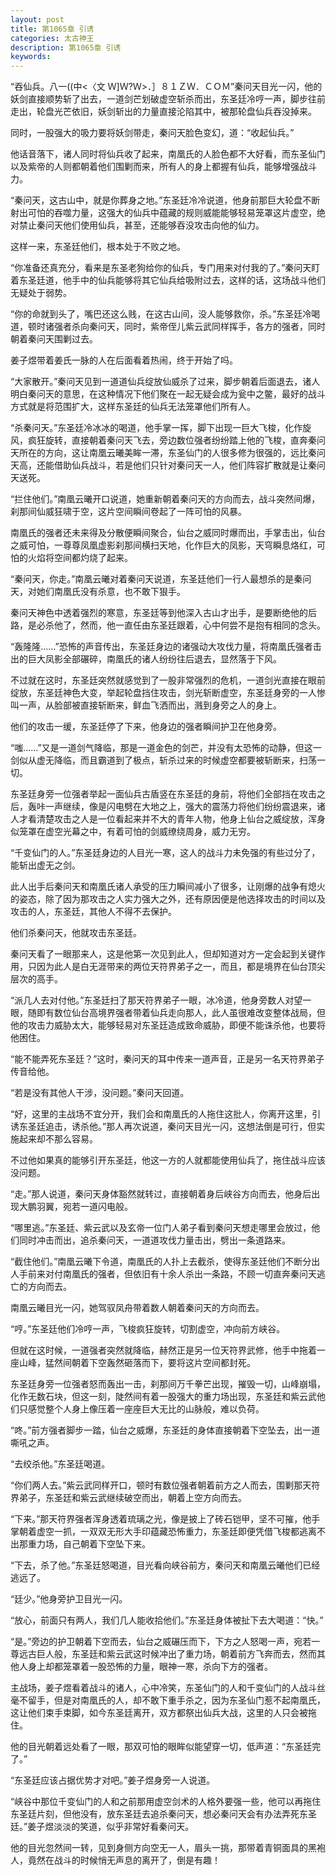 ```yaml
---
layout: post
title: 第1065章 引诱
categories: 太古神王
description: 第1065章 引诱
keywords:
---
```


“吞仙兵。八一((中<〈文  Ｗ]Ｗ?Ｗ>．］８１ＺＷ．ＣＯＭ”秦问天目光一闪，他的妖剑直接顺势斩了出去，一道剑芒划破虚空斩杀而出，东圣廷冷哼一声，脚步往前走出，轮盘光芒依旧，妖剑斩出的力量直接沦陷其中，被那轮盘仙兵吞没掉来。

同时，一股强大的吸力要将妖剑带走，秦问天脸色变幻，道：“收起仙兵。”

他话音落下，诸人同时将仙兵收了起来，南凰氏的人脸色都不大好看，而东圣仙门以及紫帝的人则都朝着他们围剿而来，所有人的身上都握有仙兵，能够增强战斗力。

“秦问天，这古山中，就是你葬身之地。”东圣廷冷冷说道，他身前那巨大轮盘不断射出可怕的吞噬力量，这强大的仙兵中蕴藏的规则威能能够轻易笼罩这片虚空，绝对禁止秦问天他们使用仙兵，甚至，还能够吞没攻击向他的仙力。

这样一来，东圣廷他们，根本处于不败之地。

“你准备还真充分，看来是东圣老狗给你的仙兵，专门用来对付我的了。”秦问天盯着东圣廷道，他手中的仙兵能够将其它仙兵给吸附过去，这样的话，这场战斗他们无疑处于弱势。

“你的命就到头了，嘴巴还这么贱，在这古山间，没人能够救你，杀。”东圣廷冷喝道，顿时诸强者杀向秦问天，同时，紫帝侄儿紫云武同样挥手，各方的强者，同时朝着秦问天围剿过去。

姜子煜带着姜氏一脉的人在后面看着热闹，终于开始了吗。

“大家散开。”秦问天见到一道道仙兵绽放仙威杀了过来，脚步朝着后面退去，诸人明白秦问天的意思，在这种情况下他们聚在一起无疑会成为瓮中之鳖，最好的战斗方式就是将范围扩大，这样东圣廷的仙兵无法笼罩他们所有人。

“杀秦问天。”东圣廷冷冰冰的喝道，他手掌一挥，脚下出现一巨大飞梭，化作旋风，疯狂旋转，直接朝着秦问天飞去，旁边数位强者纷纷踏上他的飞梭，直奔秦问天所在的方向，这让南凰云曦美眸一滞，东圣仙门的人很多修为很强的，远比秦问天高，还能借助仙兵战斗，若是他们只针对秦问天一人，他们阵容扩散就是让秦问天送死。

“拦住他们。”南凰云曦开口说道，她重新朝着秦问天的方向而去，战斗突然间爆，刹那间仙威狂啸于空，这片空间瞬间卷起了一阵可怕的风暴。

南凰氏的强者还未来得及分散便瞬间聚合，仙台之威同时爆而出，手掌击出，仙台之威可怕，一尊尊凤凰虚影刹那间横扫天地，化作巨大的凤影，天穹瞬息烙红，可怕的火焰将空间都灼烧了起来。

“秦问天，你走。”南凰云曦对着秦问天说道，东圣廷他们一行人最想杀的是秦问天，对她们南凰氏没有杀意，也不敢下狠手。

秦问天神色中透着强烈的寒意，东圣廷等到他深入古山才出手，是要断绝他的后路，是必杀他了，然而，他一直任由东圣廷跟着，心中何尝不是抱有相同的念头。

“轰隆隆……”恐怖的声音传出，东圣廷身边的诸强动大攻伐力量，将南凰氏强者击出的巨大凤影全部碾碎，南凰氏的诸人纷纷往后退去，显然落于下风。

不过就在这时，东圣廷突然就感觉到了一股非常强烈的危机，一道剑光直接在眼前绽放，东圣廷神色大变，举起轮盘挡住攻击，剑光斩断虚空，东圣廷身旁的一人惨叫一声，从脸部被直接斩断来，鲜血飞洒而出，溅到身旁之人的身上。

他们的攻击一缓，东圣廷停了下来，他身边的强者瞬间护卫在他身旁。

“嗤……”又是一道剑气降临，那是一道金色的剑芒，并没有太恐怖的动静，但这一剑似从虚无降临，而且霸道到了极点，斩杀过来的时候虚空都要被斩断来，扫荡一切。

东圣廷身旁一位强者举起一面仙兵古盾竖在东圣廷的身前，将他们全部挡在攻击之后，轰咔一声继续，像是闪电劈在大地之上，强大的震荡力将他们纷纷震退来，诸人才看清楚攻击之人是一位看起来并不大的青年人物，他身上仙台之威绽放，浑身似笼罩在虚空光幕之中，有着可怕的剑威缭绕周身，威力无穷。

“千变仙门的人。”东圣廷身边的人目光一寒，这人的战斗力未免强的有些过分了，能斩出虚无之剑。

此人出手后秦问天和南凰氏诸人承受的压力瞬间减小了很多，让刚爆的战争有熄火的姿态，除了因为那攻击之人实力强大之外，还有原因便是他选择攻击的时间以及攻击的人，东圣廷，其他人不得不去保护。

他们杀秦问天，他就攻击东圣廷。

秦问天看了一眼那来人，这是他第一次见到此人，但却知道对方一定会起到关键作用，只因为此人是白无涯带来的两位天符界弟子之一，而且，都是境界在仙台顶尖层次的高手。

“派几人去对付他。”东圣廷扫了那天符界弟子一眼，冰冷道，他身旁数人对望一眼，随即有数位仙台高境界强者带着仙兵走向那人，此人虽很难改变整体战局，但他的攻击力威胁太大，能够轻易对东圣廷造成致命威胁，即便不能诛杀他，也要将他困住。

“能不能弄死东圣廷？”这时，秦问天的耳中传来一道声音，正是另一名天符界弟子传音给他。

“若是没有其他人干涉，没问题。”秦问天回道。

“好，这里的主战场不宜分开，我们会和南凰氏的人拖住这批人，你离开这里，引诱东圣廷追击，诱杀他。”那人再次说道，秦问天目光一闪，这想法倒是可行，但实施起来却不那么容易。

不过他如果真的能够引开东圣廷，他这一方的人就都能使用仙兵了，拖住战斗应该没问题。

“走。”那人说道，秦问天身体豁然就转过，直接朝着身后峡谷方向而去，他身后出现大鹏羽翼，宛若一道闪电般。

“哪里逃。”东圣廷、紫云武以及玄帝一位门人弟子看到秦问天想走哪里会放过，他们同时冲击而出，追杀秦问天，一道道攻伐力量击出，劈出一条道路来。

“截住他们。”南凰云曦下令道，南凰氏的人扑上去截杀，使得东圣廷他们不断分出人手前来对付南凰氏的强者，但依旧有十余人杀出一条路，不顾一切直奔秦问天逃亡的方向而去。

南凰云曦目光一闪，她驾驭凤舟带着数人朝着秦问天的方向而去。

“哼。”东圣廷他们冷哼一声，飞梭疯狂旋转，切割虚空，冲向前方峡谷。

但就在这时候，一道强者突然就降临，赫然正是另一位天符界武修，他手中拖着一座山峰，猛然间朝着下空轰然砸落而下，要将这片空间都封死。

东圣廷身旁一位强者怒而轰出一击，刹那间万千拳芒出现，摧毁一切，山峰崩塌，化作无数石块，但这一刻，陡然间有着一股强大的重力场出现，东圣廷和紫云武他们只感觉整个人身上像压着一座座巨大无比的山脉般，难以负荷。

“咚。”前方强者脚步一踏，仙台之威爆，东圣廷的身体直接朝着下空坠去，出一道嘶吼之声。

“去绞杀他。”东圣廷喝道。

“你们两人去。”紫云武同样开口，顿时有数位强者朝着前方之人而去，围剿那天符界弟子，东圣廷和紫云武继续破空而出，朝着上空方向而去。

“下来。”那天符界强者浑身透着琉璃之光，像是披上了砖石铠甲，坚不可摧，他手掌朝着虚空一抓，一双双无形大手印蕴藏恐怖重力，东圣廷即便凭借飞梭都逃离不出那重力场，自己朝着下空坠下来。

“下去，杀了他。”东圣廷怒喝道，目光看向峡谷前方，秦问天和南凰云曦他们已经逃远了。

“廷少。”他身旁护卫目光一闪。

“放心，前面只有两人，我们几人能收拾他们。”东圣廷身体被扯下去大喝道：“快。”

“是。”旁边的护卫朝着下空而去，仙台之威碾压而下，下方之人怒喝一声，宛若一尊远古巨人般，东圣廷和紫云武这时候冲出了重力场，朝着前方飞奔而去，然而其他人身上却都笼罩着一股恐怖的力量，眼神一寒，杀向下方的强者。

主战场，姜子煜看着战斗的诸人，心中冷笑，东圣仙门的人和千变仙门的人战斗丝毫不留手，但是对南凰氏的人，却不敢下重手杀之，因为东圣仙门惹不起南凰氏，这让他们束手束脚，如今东圣廷离开，双方都祭出仙兵大战，这里的人只会被拖住。

他的目光朝着远处看了一眼，那双可怕的眼眸似能望穿一切，低声道：“东圣廷完了。”

“东圣廷应该占据优势才对吧。”姜子煜身旁一人说道。

“峡谷中那位千变仙门的人和之前那用虚空剑术的人格外要强一些，他可以再拖住东圣廷片刻，但他没有，放东圣廷去追杀秦问天，想必秦问天会有办法弄死东圣廷。”姜子煜淡淡的笑道，似乎非常好看秦问天。

他的目光忽然间一转，见到身侧方向空无一人，眉头一挑，那带着青铜面具的黑袍人，竟然在战斗的时候悄无声息的离开了，倒是有趣！
